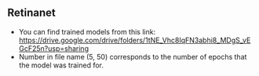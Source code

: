 ## Retinanet
- You can find trained models from this link: https://drive.google.com/drive/folders/1tNE_Vhc8IqFN3abhi8_MDgS_vEGcF25n?usp=sharing
- Number in file name (5, 50) corresponds to the number of epochs that the model was trained for. 
